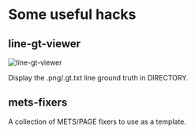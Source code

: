 Some useful hacks
=================

## line-gt-viewer
![line-gt-viewer](.screenshots/line-gt-viewer.png)

Display the .png/.gt.txt line ground truth in DIRECTORY.

## mets-fixers
A collection of METS/PAGE fixers to use as a template.
